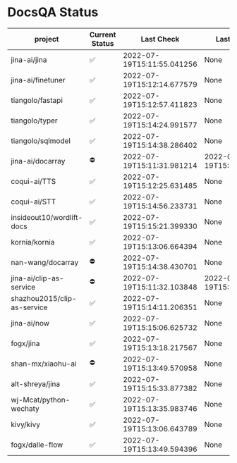 # DocsQA Status

|          project          |Current Status|        Last Check        |      Last Downtime       |
|---------------------------|--------------|--------------------------|--------------------------|
|jina-ai/jina               |✅            |2022-07-19T15:11:55.041256|None                      |
|jina-ai/finetuner          |✅            |2022-07-19T15:12:14.677579|None                      |
|tiangolo/fastapi           |✅            |2022-07-19T15:12:57.411823|None                      |
|tiangolo/typer             |✅            |2022-07-19T15:14:24.991577|None                      |
|tiangolo/sqlmodel          |✅            |2022-07-19T15:14:38.286402|None                      |
|jina-ai/docarray           |⛔️           |2022-07-19T15:11:31.981214|2022-07-19T15:11:31.981200|
|coqui-ai/TTS               |✅            |2022-07-19T15:12:25.631485|None                      |
|coqui-ai/STT               |✅            |2022-07-19T15:14:56.233731|None                      |
|insideout10/wordlift-docs  |✅            |2022-07-19T15:15:21.399330|None                      |
|kornia/kornia              |✅            |2022-07-19T15:13:06.664394|None                      |
|nan-wang/docarray          |⛔️           |2022-07-19T15:14:38.430701|None                      |
|jina-ai/clip-as-service    |⛔️           |2022-07-19T15:11:32.103848|2022-07-19T15:11:32.103747|
|shazhou2015/clip-as-service|✅            |2022-07-19T15:14:11.206351|None                      |
|jina-ai/now                |✅            |2022-07-19T15:15:06.625732|None                      |
|fogx/jina                  |✅            |2022-07-19T15:13:18.217567|None                      |
|shan-mx/xiaohu-ai          |⛔️           |2022-07-19T15:13:49.570958|None                      |
|alt-shreya/jina            |✅            |2022-07-19T15:15:33.877382|None                      |
|wj-Mcat/python-wechaty     |✅            |2022-07-19T15:13:35.983746|None                      |
|kivy/kivy                  |✅            |2022-07-19T15:13:06.643789|None                      |
|fogx/dalle-flow            |✅            |2022-07-19T15:13:49.594396|None                      |
